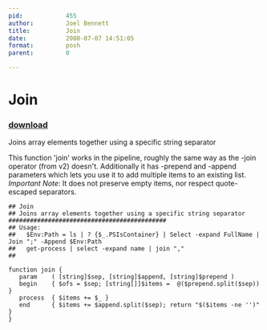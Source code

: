 ```yaml
---
pid:            455
author:         Joel Bennett
title:          Join
date:           2008-07-07 14:51:05
format:         posh
parent:         0

---
```


# Join

### [download](//scripts/455.ps1)

Joins array elements together using a specific string separator

This function 'join' works in the pipeline, roughly the same way as the -join operator (from v2) doesn't.  Additionally it has -prepend and -append parameters which lets you use it to add multiple items to an existing list. *Important Note*: It does not preserve empty items, nor respect quote-escaped separators.

```posh
## Join
## Joins array elements together using a specific string separator
############################################
## Usage:
##   $Env:Path = ls | ? {$_.PSIsContainer} | Select -expand FullName | Join ";" -Append $Env:Path
##   get-process | select -expand name | join ","
##

function join { 
   param    ( [string]$sep, [string]$append, [string]$prepend )
   begin    { $ofs = $sep; [string[]]$items =  @($prepend.split($sep)) }
   process  { $items += $_ }
   end      { $items += $append.split($sep); return "$($items -ne '')" }
}
```
